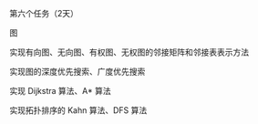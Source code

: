 第六个任务（2天）

图

实现有向图、无向图、有权图、无权图的邻接矩阵和邻接表表示方法

实现图的深度优先搜索、广度优先搜索

实现 Dijkstra 算法、A* 算法

实现拓扑排序的 Kahn 算法、DFS 算法

